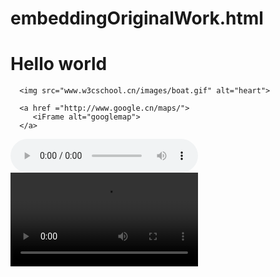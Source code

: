 # embeddingOriginalWork.html

<!DOCTYPE html>
<html>
   <head>
     <title>Hello world</title>
   <head>
   <body>
     <h1>Hello world</h1>
     
      <img src="www.w3cschool.cn/images/boat.gif" alt="heart">
                                     
      <a href ="http://www.google.cn/maps/">
         <iFrame alt="googlemap">
      </a>
 <audio controls>
  <source src="horse.ogg" type="audio/ogg">
</audio>
      <video>
  <source src="https://www.youtube.com/watch?v=pynDvIsLoU0" type="video/mp4" alt="soccer">
</video>
   </body>
</html>

